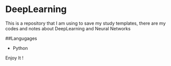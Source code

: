 # DeepLearning

This is a repository that I am using to save my study templates, there are my codes and notes about DeepLearning and Neural Networks

##Langugages
* Python

Enjoy It !



